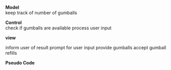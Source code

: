 **Model**<br>
keep track of number of gumballs


**Control**<br>
check if gumballs are available
process user input

**view**<br>

inform user of result
prompt for user input
provide gumballs
accept gumball refills

**Pseudo Code**



